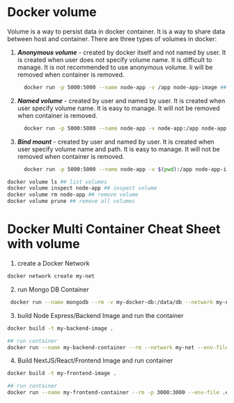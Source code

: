 # Docker volume

Volume is a way to persist data in docker container. It is a way to share data between host and container. There are three types of volumes in docker:

1. **_Anonymous volume_** - created by docker itself and not named by user. It is created when user does not specify volume name. It is difficult to manage. It is not recommended to use anonymous volume. Ii will be removed when container is removed.

   ```bash
     docker run -p 5000:5000 --name node-app -v /app node-app-image ## with anonymous volume
   ```

2. **_Named volume_** - created by user and named by user. It is created when user specify volume name. It is easy to manage. It will not be removed when container is removed.

   ```bash
     docker run -p 5000:5000 --name node-app -v node-app:/app node-app-image ## with named volume
   ```

3. **_Bind mount_** - created by user and named by user. It is created when user specify volume name and path. It is easy to manage. It will not be removed when container is removed.
   ```bash
     docker run -p 5000:5000 --name node-app -v $(pwd):/app node-app-image ## with bind mount
   ```

```bash
docker volume ls ## list volumes
docker volume inspect node-app ## inspect volume
docker volume rm node-app ## remove volume
docker volume prune ## remove all volumes
```

# Docker Multi Container Cheat Sheet with volume

1. create a Docker Network

```bash
docker network create my-net
```

2. run Mongo DB Container

```bash
 docker run --name mongodb --rm -v my-docker-db:/data/db --network my-net -e MONGO_INITDB_ROOT_USERNAME=mongo -e MONGO_INITDB_ROOT_PASSWORD=mongo mongo
```

3. build Node Express/Backend Image and run the container

```bash
docker build -t my-backend-image .

## run container
docker run --name my-backend-container --rm --network my-net --env-file .env -w //app -v ts-docker-logs://app/logs -v "//$(pwd)"://app -v //app/node_modules -p 5000:5000 my-backend-image

```

4. Build NextJS/React/Frontend Image and run container

```bash
docker build -t my-frontend-image .

## run container
docker run --name my-frontend-container --rm -p 3000:3000 --env-file .env.local -w //app -v "//$(pwd)"://app -v //app/node_modules --network ts-docker-net -e WATCHPACK_POLLING=true my-frontend-image
```
